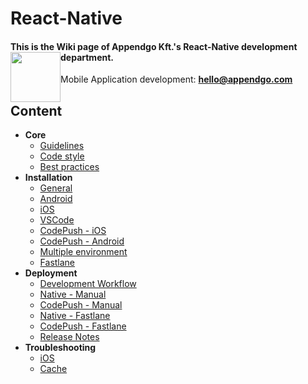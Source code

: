 # React-Native

#### This is the Wiki page of Appendgo Kft.'s React-Native development department. <img height="80" style="float:left" src="https://user-images.githubusercontent.com/645053/236628029-2b639e90-a9a2-40f1-ba2d-8d77181ae27a.png">

Mobile Application development: **hello@appendgo.com**

## Content

* **Core**
  * [Guidelines](main/GUIDELINES.MD)
  * [Code style](main/CODE-STYLE.MD)
  * [Best practices](main/BEST-PRACTICES.MD)
* **Installation**
  * [General](installation/GENERAL.MD)
  * [Android](installation/ANDROID.MD)
  * [iOS](installation/IOS.MD)
  * [VSCode](installation/VSCODE.MD)
  * [CodePush - iOS](installation/CODEPUSH-IOS.MD)
  * [CodePush - Android](installation/CODEPUSH-ANDROID.MD)
  * [Multiple environment](installation/MULTIPLEENVIRONMENT.MD)
  * [Fastlane](installation/FASTLANE.MD)
* **Deployment**
  * [Development Workflow](deployment/DEVWORKFLOW.MD)
  * [Native - Manual](deployment/DEPLOYMANUAL.MD)
  * [CodePush - Manual](deployment/DEPLOYCODEPUSH.MD)
  * [Native - Fastlane](deployment/FASTLANENATIVE.MD)
  * [CodePush - Fastlane](deployment/FASTLANECODEPUSH.MD)
  * [Release Notes](deployment/RELEASENOTES.MD)
* **Troubleshooting**
  * [iOS](troubleshooting/IOS.MD)
  * [Cache](troubleshooting/CACHE.MD)


